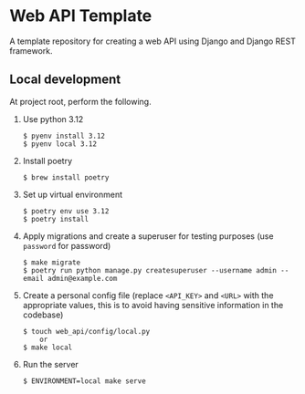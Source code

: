 # Web API Template

A template repository for creating a web API using Django and Django REST framework.

## Local development

At project root, perform the following.

1. Use python 3.12
    ```console
    $ pyenv install 3.12
    $ pyenv local 3.12
    ```
2. Install poetry
    ```console
    $ brew install poetry
    ```
3. Set up virtual environment
    ```console
    $ poetry env use 3.12
    $ poetry install
    ```
4. Apply migrations and create a superuser for testing purposes (use `password` for password)
    ```console
    $ make migrate
    $ poetry run python manage.py createsuperuser --username admin --email admin@example.com
    ```
5. Create a personal config file (replace `<API_KEY>` and `<URL>` with the appropriate values, this is to avoid having sensitive information in the codebase)
   ```console
   $ touch web_api/config/local.py
       or
   $ make local
   ```
6. Run the server
    ```console
    $ ENVIRONMENT=local make serve
    ```
